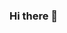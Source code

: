 ### Hi there 👋

<!--
**dilukshashamal/dilukshashamal** is a ✨ _special_ ✨ repository because its `README.md` (this file) appears on your GitHub profile.

Here are some ideas to get you started:


- 🌱 I’m currently learning Python,React js
- 💬 Ask me about c,java
- 📫 How to reach me: dilukshashamal2001@gmail.com

